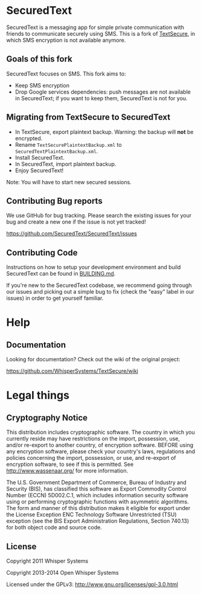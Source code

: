 # SecuredText

SecuredText is a messaging app for simple private communication with friends to communicate securely using SMS. This is a fork of [TextSecure](https://github.com/WhisperSystems/TextSecure), in which SMS encryption is not available anymore.

## Goals of this fork

SecuredText focuses on SMS. This fork aims to:

* Keep SMS encryption
* Drop Google services dependencies: push messages are not available in SecuredText; if you want to keep them, SecuredText is not for you.

## Migrating from TextSecure to SecuredText

* In TextSecure, export plaintext backup. Warning: the backup will **not** be encrypted.
* Rename `TextSecurePlaintextBackup.xml` to `SecuredTextPlaintextBackup.xml`.
* Install SecuredText.
* In SecuredText, import plaintext backup.
* Enjoy SecuredText!

Note: You will have to start new secured sessions.

## Contributing Bug reports
We use GitHub for bug tracking. Please search the existing issues for your bug and create a new one if the issue is not yet tracked!

https://github.com/SecuredText/SecuredText/issues

## Contributing Code
Instructions on how to setup your development environment and build SecuredText can be found in  [BUILDING.md](https://github.com/SecuredText/SecuredText/blob/master/BUILDING.md).

If you're new to the SecuredText codebase, we recommend going through our issues and picking out a simple bug to fix (check the "easy" label in our issues) in order to get yourself familiar.

Help
====
## Documentation
Looking for documentation? Check out the wiki of the original project:

https://github.com/WhisperSystems/TextSecure/wiki

# Legal things
## Cryptography Notice

This distribution includes cryptographic software. The country in which you currently reside may have restrictions on the import, possession, use, and/or re-export to another country, of encryption software.
BEFORE using any encryption software, please check your country's laws, regulations and policies concerning the import, possession, or use, and re-export of encryption software, to see if this is permitted.
See <http://www.wassenaar.org/> for more information.

The U.S. Government Department of Commerce, Bureau of Industry and Security (BIS), has classified this software as Export Commodity Control Number (ECCN) 5D002.C.1, which includes information security software using or performing cryptographic functions with asymmetric algorithms.
The form and manner of this distribution makes it eligible for export under the License Exception ENC Technology Software Unrestricted (TSU) exception (see the BIS Export Administration Regulations, Section 740.13) for both object code and source code.

## License

Copyright 2011 Whisper Systems

Copyright 2013-2014 Open Whisper Systems

Licensed under the GPLv3: http://www.gnu.org/licenses/gpl-3.0.html
